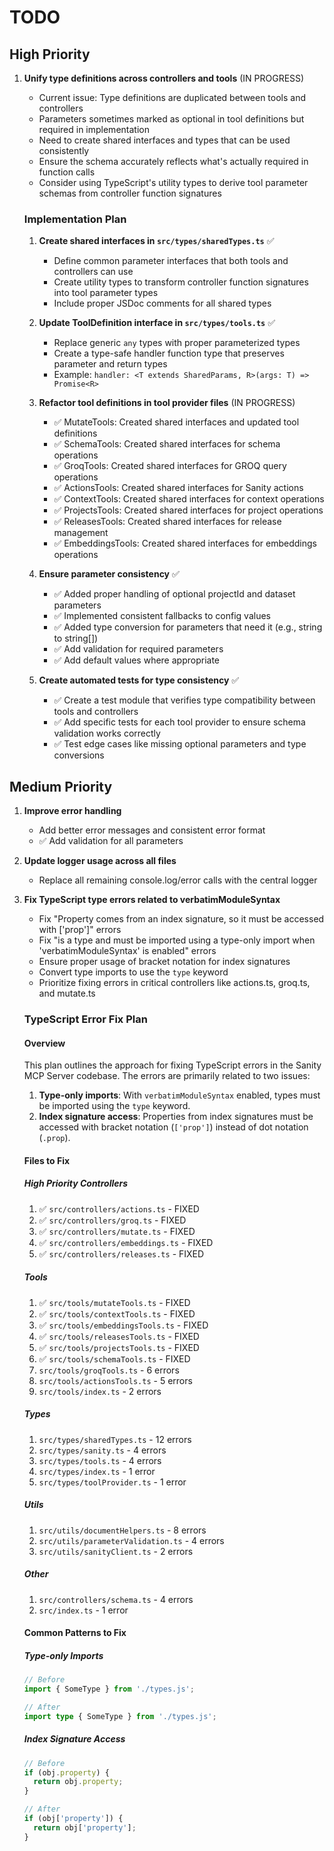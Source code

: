 # TODO

## High Priority

1. **Unify type definitions across controllers and tools** (IN PROGRESS)
   - Current issue: Type definitions are duplicated between tools and controllers
   - Parameters sometimes marked as optional in tool definitions but required in implementation
   - Need to create shared interfaces and types that can be used consistently
   - Ensure the schema accurately reflects what's actually required in function calls
   - Consider using TypeScript's utility types to derive tool parameter schemas from controller function signatures
   
   ### Implementation Plan
   1. **Create shared interfaces in `src/types/sharedTypes.ts`** ✅
      - Define common parameter interfaces that both tools and controllers can use
      - Create utility types to transform controller function signatures into tool parameter types
      - Include proper JSDoc comments for all shared types
   
   2. **Update ToolDefinition interface in `src/types/tools.ts`** ✅
      - Replace generic `any` types with proper parameterized types
      - Create a type-safe handler function type that preserves parameter and return types
      - Example: `handler: <T extends SharedParams, R>(args: T) => Promise<R>`
   
   3. **Refactor tool definitions in tool provider files** (IN PROGRESS)
      - ✅ MutateTools: Created shared interfaces and updated tool definitions
      - ✅ SchemaTools: Created shared interfaces for schema operations
      - ✅ GroqTools: Created shared interfaces for GROQ query operations
      - ✅ ActionsTools: Created shared interfaces for Sanity actions
      - ✅ ContextTools: Created shared interfaces for context operations
      - ✅ ProjectsTools: Created shared interfaces for project operations
      - ✅ ReleasesTools: Created shared interfaces for release management
      - ✅ EmbeddingsTools: Created shared interfaces for embeddings operations
   
   4. **Ensure parameter consistency** ✅
      - ✅ Added proper handling of optional projectId and dataset parameters
      - ✅ Implemented consistent fallbacks to config values
      - ✅ Added type conversion for parameters that need it (e.g., string to string[])
      - ✅ Add validation for required parameters
      - ✅ Add default values where appropriate
   
   5. **Create automated tests for type consistency** ✅
      - ✅ Create a test module that verifies type compatibility between tools and controllers
      - ✅ Add specific tests for each tool provider to ensure schema validation works correctly
      - ✅ Test edge cases like missing optional parameters and type conversions

## Medium Priority

1. **Improve error handling**
   - Add better error messages and consistent error format
   - ✅ Add validation for all parameters

2. **Update logger usage across all files**
   - Replace all remaining console.log/error calls with the central logger

3. **Fix TypeScript type errors related to verbatimModuleSyntax**
   - Fix "Property comes from an index signature, so it must be accessed with ['prop']" errors
   - Fix "is a type and must be imported using a type-only import when 'verbatimModuleSyntax' is enabled" errors
   - Ensure proper usage of bracket notation for index signatures
   - Convert type imports to use the `type` keyword
   - Prioritize fixing errors in critical controllers like actions.ts, groq.ts, and mutate.ts

   ### TypeScript Error Fix Plan

   #### Overview
   This plan outlines the approach for fixing TypeScript errors in the Sanity MCP Server codebase. The errors are primarily related to two issues:

   1. **Type-only imports**: With `verbatimModuleSyntax` enabled, types must be imported using the `type` keyword.
   2. **Index signature access**: Properties from index signatures must be accessed with bracket notation (`['prop']`) instead of dot notation (`.prop`).

   #### Files to Fix

   ##### High Priority Controllers
   1. ✅ `src/controllers/actions.ts` - FIXED
   2. ✅ `src/controllers/groq.ts` - FIXED
   3. ✅ `src/controllers/mutate.ts` - FIXED
   4. ✅ `src/controllers/embeddings.ts` - FIXED
   5. ✅ `src/controllers/releases.ts` - FIXED

   ##### Tools
   1. ✅ `src/tools/mutateTools.ts` - FIXED
   2. ✅ `src/tools/contextTools.ts` - FIXED
   3. ✅ `src/tools/embeddingsTools.ts` - FIXED
   4. ✅ `src/tools/releasesTools.ts` - FIXED
   5. ✅ `src/tools/projectsTools.ts` - FIXED
   6. ✅ `src/tools/schemaTools.ts` - FIXED
   7. `src/tools/groqTools.ts` - 6 errors
   8. `src/tools/actionsTools.ts` - 5 errors
   9. `src/tools/index.ts` - 2 errors

   ##### Types
   1. `src/types/sharedTypes.ts` - 12 errors
   2. `src/types/sanity.ts` - 4 errors
   3. `src/types/tools.ts` - 4 errors
   4. `src/types/index.ts` - 1 error
   5. `src/types/toolProvider.ts` - 1 error

   ##### Utils
   1. `src/utils/documentHelpers.ts` - 8 errors
   2. `src/utils/parameterValidation.ts` - 4 errors
   3. `src/utils/sanityClient.ts` - 2 errors

   ##### Other
   1. `src/controllers/schema.ts` - 4 errors
   2. `src/index.ts` - 1 error

   #### Common Patterns to Fix

   ##### Type-only Imports
   ```typescript
   // Before
   import { SomeType } from './types.js';

   // After
   import type { SomeType } from './types.js';
   ```

   ##### Index Signature Access
   ```typescript
   // Before
   if (obj.property) {
     return obj.property;
   }

   // After
   if (obj['property']) {
     return obj['property'];
   }
   ```